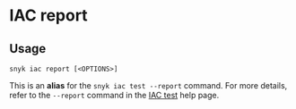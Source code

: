 # IAC report

## Usage

`snyk iac report [<OPTIONS>]`

This is an **alias** for the `snyk iac test --report` command. For more details, refer to the `--report` command in the [IAC test](iac-test.md) help page.
